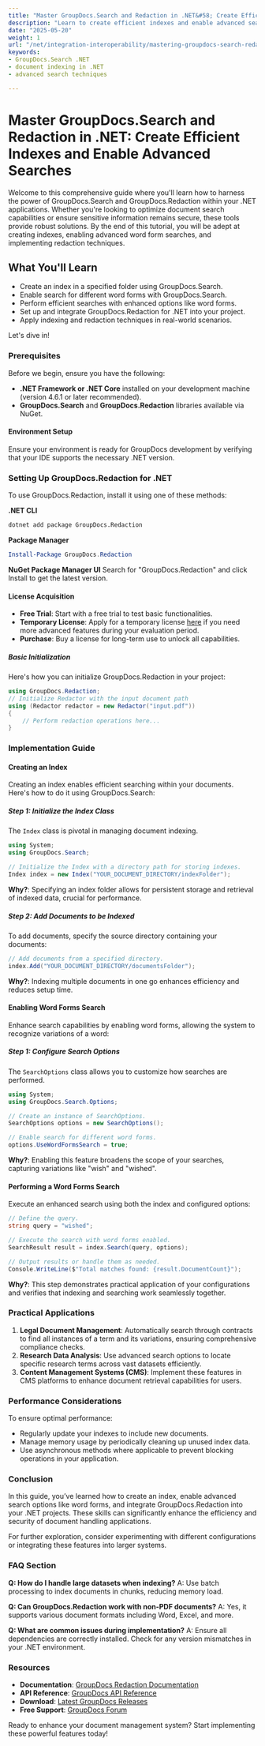 ```yaml
---
title: "Master GroupDocs.Search and Redaction in .NET&#58; Create Efficient Indexes and Enable Advanced Searches"
description: "Learn to create efficient indexes and enable advanced searches with GroupDocs.Search and redaction techniques using .NET. Optimize document search capabilities securely."
date: "2025-05-20"
weight: 1
url: "/net/integration-interoperability/mastering-groupdocs-search-redaction-net/"
keywords:
- GroupDocs.Search .NET
- document indexing in .NET
- advanced search techniques

---
```



# Master GroupDocs.Search and Redaction in .NET: Create Efficient Indexes and Enable Advanced Searches

Welcome to this comprehensive guide where you'll learn how to harness the power of GroupDocs.Search and GroupDocs.Redaction within your .NET applications. Whether you're looking to optimize document search capabilities or ensure sensitive information remains secure, these tools provide robust solutions. By the end of this tutorial, you will be adept at creating indexes, enabling advanced word form searches, and implementing redaction techniques.

## What You'll Learn

- Create an index in a specified folder using GroupDocs.Search.
- Enable search for different word forms with GroupDocs.Search.
- Perform efficient searches with enhanced options like word forms.
- Set up and integrate GroupDocs.Redaction for .NET into your project.
- Apply indexing and redaction techniques in real-world scenarios.

Let's dive in!

### Prerequisites

Before we begin, ensure you have the following:

- **.NET Framework or .NET Core** installed on your development machine (version 4.6.1 or later recommended).
- **GroupDocs.Search** and **GroupDocs.Redaction** libraries available via NuGet.
  
#### Environment Setup

Ensure your environment is ready for GroupDocs development by verifying that your IDE supports the necessary .NET version.

### Setting Up GroupDocs.Redaction for .NET

To use GroupDocs.Redaction, install it using one of these methods:

**.NET CLI**
```bash
dotnet add package GroupDocs.Redaction
```

**Package Manager**
```powershell
Install-Package GroupDocs.Redaction
```

**NuGet Package Manager UI**
Search for "GroupDocs.Redaction" and click Install to get the latest version.

#### License Acquisition

- **Free Trial**: Start with a free trial to test basic functionalities.
- **Temporary License**: Apply for a temporary license [here](https://purchase.groupdocs.com/temporary-license/) if you need more advanced features during your evaluation period.
- **Purchase**: Buy a license for long-term use to unlock all capabilities.

##### Basic Initialization

Here's how you can initialize GroupDocs.Redaction in your project:

```csharp
using GroupDocs.Redaction;
// Initialize Redactor with the input document path
using (Redactor redactor = new Redactor("input.pdf"))
{
    // Perform redaction operations here...
}
```

### Implementation Guide

#### Creating an Index

Creating an index enables efficient searching within your documents. Here's how to do it using GroupDocs.Search:

##### Step 1: Initialize the Index Class
The `Index` class is pivotal in managing document indexing.

```csharp
using System;
using GroupDocs.Search;

// Initialize the Index with a directory path for storing indexes.
Index index = new Index("YOUR_DOCUMENT_DIRECTORY/indexFolder");
```

**Why?**: Specifying an index folder allows for persistent storage and retrieval of indexed data, crucial for performance.

##### Step 2: Add Documents to be Indexed

To add documents, specify the source directory containing your documents:

```csharp
// Add documents from a specified directory.
index.Add("YOUR_DOCUMENT_DIRECTORY/documentsFolder");
```

**Why?**: Indexing multiple documents in one go enhances efficiency and reduces setup time.

#### Enabling Word Forms Search

Enhance search capabilities by enabling word forms, allowing the system to recognize variations of a word:

##### Step 1: Configure Search Options
The `SearchOptions` class allows you to customize how searches are performed.

```csharp
using System;
using GroupDocs.Search.Options;

// Create an instance of SearchOptions.
SearchOptions options = new SearchOptions();

// Enable search for different word forms.
options.UseWordFormsSearch = true;
```

**Why?**: Enabling this feature broadens the scope of your searches, capturing variations like "wish" and "wished".

#### Performing a Word Forms Search

Execute an enhanced search using both the index and configured options:

```csharp
// Define the query.
string query = "wished";

// Execute the search with word forms enabled.
SearchResult result = index.Search(query, options);

// Output results or handle them as needed.
Console.WriteLine($"Total matches found: {result.DocumentCount}");
```

**Why?**: This step demonstrates practical application of your configurations and verifies that indexing and searching work seamlessly together.

### Practical Applications

1. **Legal Document Management**: Automatically search through contracts to find all instances of a term and its variations, ensuring comprehensive compliance checks.
2. **Research Data Analysis**: Use advanced search options to locate specific research terms across vast datasets efficiently.
3. **Content Management Systems (CMS)**: Implement these features in CMS platforms to enhance document retrieval capabilities for users.

### Performance Considerations

To ensure optimal performance:

- Regularly update your indexes to include new documents.
- Manage memory usage by periodically cleaning up unused index data.
- Use asynchronous methods where applicable to prevent blocking operations in your application.

### Conclusion

In this guide, you’ve learned how to create an index, enable advanced search options like word forms, and integrate GroupDocs.Redaction into your .NET projects. These skills can significantly enhance the efficiency and security of document handling applications.

For further exploration, consider experimenting with different configurations or integrating these features into larger systems. 

### FAQ Section

**Q: How do I handle large datasets when indexing?**
A: Use batch processing to index documents in chunks, reducing memory load.

**Q: Can GroupDocs.Redaction work with non-PDF documents?**
A: Yes, it supports various document formats including Word, Excel, and more.

**Q: What are common issues during implementation?**
A: Ensure all dependencies are correctly installed. Check for any version mismatches in your .NET environment.

### Resources

- **Documentation**: [GroupDocs Redaction Documentation](https://docs.groupdocs.com/search/net/)
- **API Reference**: [GroupDocs API Reference](https://reference.groupdocs.com/redaction/net)
- **Download**: [Latest GroupDocs Releases](https://releases.groupdocs.com/search/net/)
- **Free Support**: [GroupDocs Forum](https://forum.groupdocs.com/c/search/10)

Ready to enhance your document management system? Start implementing these powerful features today!

